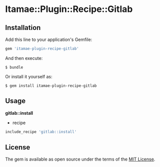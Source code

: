 # Itamae::Plugin::Recipe::Gitlab



## Installation

Add this line to your application's Gemfile:

```ruby
gem 'itamae-plugin-recipe-gitlab'
```

And then execute:

    $ bundle

Or install it yourself as:

    $ gem install itamae-plugin-recipe-gitlab

## Usage

**gitlab::install**

* recipe

```ruby
include_recipe 'gitlab::install'
```

## License

The gem is available as open source under the terms of the [MIT License](http://opensource.org/licenses/MIT).
